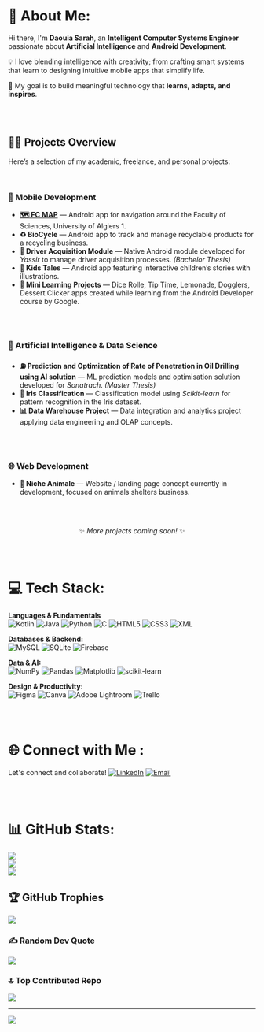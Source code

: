 # 💫 About Me:
Hi there, I'm **Daouia Sarah**, an **Intelligent Computer Systems Engineer** passionate about **Artificial Intelligence** and **Android Development**.  

💡 I love blending intelligence with creativity; from crafting smart systems that learn to designing intuitive mobile apps that simplify life.  

🎯 My goal is to build meaningful technology that **learns, adapts, and inspires**.  


<br><br> 


<h2>👨‍💻 Projects Overview</h2>

<p>Here’s a selection of my academic, freelance, and personal projects:</p>

<br>

<h3>📱 Mobile Development</h3>

<ul>
  <li><b><a href="https://github.com/DaouiaSarah/FacCentraleMap">🗺️ FC MAP</a></b> — Android app for navigation around the Faculty of Sciences, University of Algiers 1.</li>
  <li><b>♻️ BioCycle</b> — Android app to track and manage recyclable products for a recycling business.</li>
  <li><b>🚗 Driver Acquisition Module</b> — Native Android module developed for <i>Yassir</i> to manage driver acquisition processes. <i>(Bachelor Thesis)</i></li>
  <li><b>📖 Kids Tales</b> — Android app featuring interactive children’s stories with illustrations.</li>
  <li><b>🎲 Mini Learning Projects</b> — Dice Rolle, Tip Time, Lemonade, Dogglers, Dessert Clicker apps created while learning from the Android Developer course by Google.</li>
</ul>

<br><br>

<h3>🤖 Artificial Intelligence & Data Science</h3>

<ul>
  <li><b>⛽ Prediction and Optimization of Rate of Penetration in Oil Drilling using AI solution</b> — ML prediction models and optimisation solution developed for <i>Sonatrach</i>. <i>(Master Thesis)</i></li>
  <li><b>🌸 Iris Classification</b> — Classification model using <i>Scikit-learn</i> for pattern recognition in the Iris dataset.</li>
  <li><b>📊 Data Warehouse Project</b> — Data integration and analytics project applying data engineering and OLAP concepts.</li>
</ul>

<br><br>

<h3>🌐 Web Development</h3>

<ul>
  <li><b>🐾 Niche Animale</b> — Website / landing page concept currently in development, focused on animals shelters business.</li>
</ul>

<br><br>

<p align="center">✨ <i>More projects coming soon!</i> ✨</p>



<br><br> 


# 💻 Tech Stack:

**Languages & Fundamentals**  
![Kotlin](https://img.shields.io/badge/kotlin-%237F52FF.svg?style=for-the-badge&logo=kotlin&logoColor=white)
![Java](https://img.shields.io/badge/java-%23ED8B00.svg?style=for-the-badge&logo=openjdk&logoColor=white)
![Python](https://img.shields.io/badge/python-3670A0?style=for-the-badge&logo=python&logoColor=ffdd54)
![C](https://img.shields.io/badge/c-%2300599C.svg?style=for-the-badge&logo=c&logoColor=white)
![HTML5](https://img.shields.io/badge/HTML5-%23E34F26.svg?style=for-the-badge&logo=html5&logoColor=white)
![CSS3](https://img.shields.io/badge/CSS3-%231572B6.svg?style=for-the-badge&logo=css3&logoColor=white)
![XML](https://img.shields.io/badge/XML-%23F77E00.svg?style=for-the-badge&logo=xml&logoColor=white)

**Databases & Backend:**  
![MySQL](https://img.shields.io/badge/MySQL-4479A1.svg?style=for-the-badge&logo=mysql&logoColor=white)
![SQLite](https://img.shields.io/badge/SQLite-%2307405e.svg?style=for-the-badge&logo=sqlite&logoColor=white)
![Firebase](https://img.shields.io/badge/Firebase-%23039BE5.svg?style=for-the-badge&logo=firebase)

**Data & AI:**  
![NumPy](https://img.shields.io/badge/numpy-%23013243.svg?style=for-the-badge&logo=numpy&logoColor=white)
![Pandas](https://img.shields.io/badge/pandas-%23150458.svg?style=for-the-badge&logo=pandas&logoColor=white)
![Matplotlib](https://img.shields.io/badge/Matplotlib-%23ffffff.svg?style=for-the-badge&logo=Matplotlib&logoColor=black)
![scikit-learn](https://img.shields.io/badge/scikit--learn-%23F7931E.svg?style=for-the-badge&logo=scikit-learn&logoColor=white)

**Design & Productivity:**  
![Figma](https://img.shields.io/badge/figma-%23F24E1E.svg?style=for-the-badge&logo=figma&logoColor=white)
![Canva](https://img.shields.io/badge/Canva-%2300C4CC.svg?style=for-the-badge&logo=Canva&logoColor=white)
![Adobe Lightroom](https://img.shields.io/badge/Adobe%20Lightroom-31A8FF.svg?style=for-the-badge&logo=Adobe%20Lightroom&logoColor=white)
![Trello](https://img.shields.io/badge/Trello-%23026AA7.svg?style=for-the-badge&logo=Trello&logoColor=white)


<br><br> 


# 🌐 Connect with Me :

Let's connect and collaborate!
[![LinkedIn](https://img.shields.io/badge/LinkedIn-%230077B5.svg?logo=linkedin&logoColor=white)](https://linkedin.com/in/daouya-sara-l-616915253)
[![Email](https://img.shields.io/badge/Email-D14836?logo=gmail&logoColor=white)](mailto:labtanidaouia@gmail.com)


<br><br> 


# 📊 GitHub Stats:
![](https://github-readme-stats.vercel.app/api?username=DaouiaSarah&theme=calm_pink&hide_border=false&include_all_commits=false&count_private=false)<br/>
![](https://github-streak-stats.vercel.app/?user=DaouiaSarah&theme=calm_pink&hide_border=false)<br/>
![](https://github-readme-stats.vercel.app/api/top-langs/?username=DaouiaSarah&theme=calm_pink&hide_border=false&include_all_commits=false&count_private=false&layout=compact)

## 🏆 GitHub Trophies
![](https://github-profile-trophy.vercel.app/?username=DaouiaSarah&theme=calm_pink&no-frame=false&no-bg=true&margin-w=4)

### ✍️ Random Dev Quote
![](https://quotes-github-readme.vercel.app/api?type=horizontal&theme=dark)

### 🔝 Top Contributed Repo
![](https://github-contributor-stats.vercel.app/api?username=DaouiaSarah&limit=5&theme=calm_pink&combine_all_yearly_contributions=true)

---
[![](https://visitcount.itsvg.in/api?id=DaouiaSarah&icon=0&color=9)](https://visitcount.itsvg.in)

<!-- Proudly created with GPRM ( https://gprm.itsvg.in ) -->
